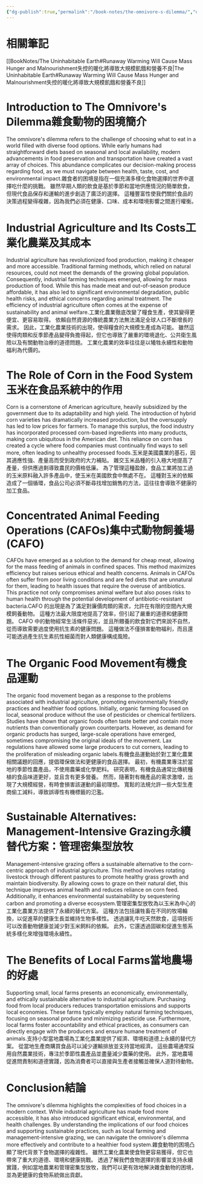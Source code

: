 ```yaml
---
{"dg-publish":true,"permalink":"/book-notes/the-omnivore-s-dilemma/","dgPassFrontmatter":true,"created":"2024-11-24T10:41:52.999+08:00","updated":"2024-11-27T18:15:38.411+08:00"}
---
```


# 相關筆記
[[BookNotes/The Uninhabitable Earth#Runaway Warming Will Cause Mass Hunger and Malnourishment失控的暖化將導致大規模飢餓和營養不良\|The Uninhabitable Earth#Runaway Warming Will Cause Mass Hunger and Malnourishment失控的暖化將導致大規模飢餓和營養不良]]

# Introduction to The Omnivore's Dilemma雜食動物的困境簡介

The omnivore's dilemma refers to the challenge of choosing what to eat in a world filled with diverse food options. While early humans had straightforward diets based on seasonal and local availability, modern advancements in food preservation and transportation have created a vast array of choices. This abundance complicates our decision-making process regarding food, as we must navigate between health, taste, cost, and environmental impact.雜食者的困境是指在一個充滿多樣化食物選擇的世界中選擇吃什麼的挑戰。 雖然早期人類的飲食是基於季節和當地供應情況的簡單飲食，但現代食品保存和運輸的進步創造了廣泛的選擇。 這種豐富性使我們關於食品的決策過程變得複雜，因為我們必須在健康、口味、成本和環境影響之間進行權衡。

# Industrial Agriculture and Its Costs工業化農業及其成本

Industrial agriculture has revolutionized food production, making it cheaper and more accessible. Traditional farming methods, which relied on natural resources, could not meet the demands of the growing global population. Consequently, industrial farming techniques emerged, allowing for mass production of food. While this has made meat and out-of-season produce affordable, it has also led to significant environmental degradation, public health risks, and ethical concerns regarding animal treatment. The efficiency of industrial agriculture often comes at the expense of sustainability and animal welfare.工業化農業徹底改變了糧食生產，使其變得更便宜、更容易取得。 依賴自然資源的傳統農業方法無法滿足全球人口不斷增長的需求。 因此，工業化農業技術的出現，使得糧食的大規模生產成為可能。 雖然這使得肉類和反季節產品變得負擔得起，但它也導致了嚴重的環境退化、公共衛生風險以及有關動物治療的道德問題。 工業化農業的效率往往是以犧牲永續性和動物福利為代價的。

# The Role of Corn in the Food System玉米在食品系統中的作用

Corn is a cornerstone of American agriculture, heavily subsidized by the government due to its adaptability and high yield. The introduction of hybrid corn varieties has dramatically increased production, but the oversupply has led to low prices for farmers. To manage this surplus, the food industry has incorporated processed corn-based ingredients into many products, making corn ubiquitous in the American diet. This reliance on corn has created a cycle where food companies must continually find ways to sell more, often leading to unhealthy processed foods.玉米是美國農業的基石，因其適應性強、產量高而受到政府的大力補貼。 雜交玉米品種的引入極大地提高了產量，但供應過剩導致農民的價格低廉。 為了管理這種盈餘，食品工業將加工過的玉米原料融入許多產品中，使玉米在美國飲食中無處不在。 這種對玉米的依賴造成了一個循環，食品公司必須不斷尋找增加銷售的方法，這往往會導致不健康的加工食品。

# Concentrated Animal Feeding Operations (CAFOs)集中式動物飼養場 (CAFO)

CAFOs have emerged as a solution to the demand for cheap meat, allowing for the mass feeding of animals in confined spaces. This method maximizes efficiency but raises serious ethical and health concerns. Animals in CAFOs often suffer from poor living conditions and are fed diets that are unnatural for them, leading to health issues that require the overuse of antibiotics. This practice not only compromises animal welfare but also poses risks to human health through the potential development of antibiotic-resistant bacteria.CAFO 的出現是為了滿足對廉價肉類的需求，允許在有限的空間內大規模飼養動物。 這種方法最大限度地提高了效率，但引起了嚴重的道德和健康問題。 CAFO 中的動物經常生活條件惡劣，並且所餵養的飲食對它們來說不自然，從而導致需要過度使用抗生素的健康問題。 這種做法不僅損害動物福利，而且還可能透過產生抗生素抗性細菌而對人類健康構成風險。

# The Organic Food Movement有機食品運動

The organic food movement began as a response to the problems associated with industrial agriculture, promoting environmentally friendly practices and healthier food options. Initially, organic farming focused on local, seasonal produce without the use of pesticides or chemical fertilizers. Studies have shown that organic foods often taste better and contain more nutrients than conventionally grown counterparts. However, as demand for organic products has surged, large-scale operations have emerged, sometimes compromising the original ideals of the movement. Lax regulations have allowed some large producers to cut corners, leading to the proliferation of misleading organic labels.有機食品運動始於對工業化農業相關議題的回應，提倡環保做法和更健康的食品選擇。 最初，有機農業專注於當地的季節性農產品，不使用農藥或化學肥料。 研究表明，有機食品通常比傳統種植的食品味道更好，並且含有更多營養。 然而，隨著對有機產品的需求激增，出現了大規模經營，有時會損害該運動的最初理想。 寬鬆的法規允許一些大型生產商偷工減料，導致誤導性有機標籤的氾濫。

# Sustainable Alternatives: Management-Intensive Grazing永續替代方案：管理密集型放牧

Management-intensive grazing offers a sustainable alternative to the corn-centric approach of industrial agriculture. This method involves rotating livestock through different pastures to promote healthy grass growth and maintain biodiversity. By allowing cows to graze on their natural diet, this technique improves animal health and reduces reliance on corn feed. Additionally, it enhances environmental sustainability by sequestering carbon and promoting a diverse ecosystem.管理密集型放牧為以玉米為中心的工業化農業方法提供了永續的替代方案。 這種方法包括讓牲畜在不同的牧場輪換，以促進草的健康生長並維持生物多樣性。 透過讓乳牛吃天然飲食，這項技術可以改善動物健康並減少對玉米飼料的依賴。 此外，它還透過固碳和促進生態系統多樣化來增強環境永續性。

# The Benefits of Local Farms當地農場的好處

Supporting small, local farms presents an economically, environmentally, and ethically sustainable alternative to industrial agriculture. Purchasing food from local producers reduces transportation emissions and supports local economies. These farms typically employ natural farming techniques, focusing on seasonal produce and minimizing pesticide use. Furthermore, local farms foster accountability and ethical practices, as consumers can directly engage with the producers and ensure humane treatment of animals.支持小型當地農場為工業化農業提供了經濟、環境和道德上永續的替代方案。 從當地生產商購買食品可以減少運輸排放並支持當地經濟。 這些農場通常採用自然農業技術，專注於季節性農產品並盡量減少農藥的使用。 此外，當地農場促進問責制和道德實踐，因為消費者可以直接與生產者接觸並確保人道對待動物。

# Conclusion結論

The omnivore's dilemma highlights the complexities of food choices in a modern context. While industrial agriculture has made food more accessible, it has also introduced significant ethical, environmental, and health challenges. By understanding the implications of our food choices and supporting sustainable practices, such as local farming and management-intensive grazing, we can navigate the omnivore's dilemma more effectively and contribute to a healthier food system.雜食動物的困境凸顯了現代背景下食物選擇的複雜性。 雖然工業化農業使食物更容易獲得，但它也帶來了重大的道德、環境和健康挑戰。 透過了解我們食物選擇的影響並支持永續實踐，例如當地農業和管理密集型放牧，我們可以更有效地解決雜食動物的困境，並為更健康的食物系統做出貢獻。